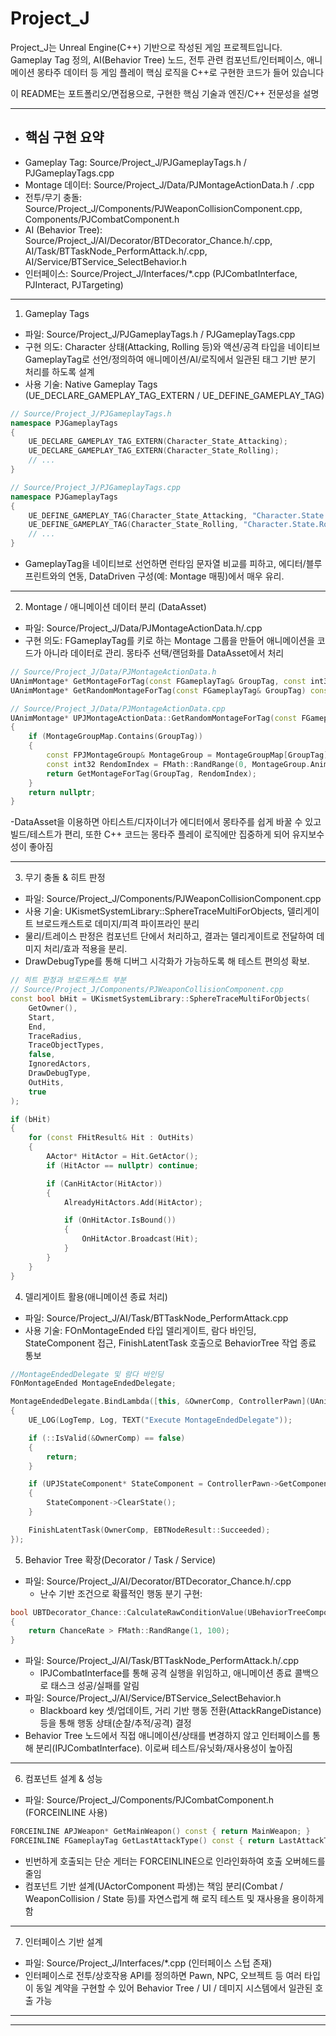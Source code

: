 # Project_J 

Project_J는 Unreal Engine(C++) 기반으로 작성된 게임 프로젝트입니다. Gameplay Tag 정의, AI(Behavior Tree) 노드, 전투 관련 컴포넌트/인터페이스, 애니메이션 몽타주 데이터 등 게임 플레이 핵심 로직을 C++로 구현한 코드가 들어 있습니다

이 README는 포트폴리오/면접용으로, 구현한 핵심 기술과 엔진/C++ 전문성을 설명

---

- ## 핵심 구현 요약
- Gameplay Tag: Source/Project_J/PJGameplayTags.h / PJGameplayTags.cpp
- Montage 데이터: Source/Project_J/Data/PJMontageActionData.h / .cpp
- 전투/무기 충돌: Source/Project_J/Components/PJWeaponCollisionComponent.cpp, Components/PJCombatComponent.h
- AI (Behavior Tree): Source/Project_J/AI/Decorator/BTDecorator_Chance.h/.cpp, AI/Task/BTTaskNode_PerformAttack.h/.cpp, AI/Service/BTService_SelectBehavior.h
- 인터페이스: Source/Project_J/Interfaces/*.cpp (PJCombatInterface, PJInteract, PJTargeting)

---

1) Gameplay Tags
- 파일: Source/Project_J/PJGameplayTags.h / PJGameplayTags.cpp
- 구현 의도: Character 상태(Attacking, Rolling 등)와 액션/공격 타입을 네이티브 GameplayTag로 선언/정의하여 애니메이션/AI/로직에서 일관된 태그 기반 분기 처리를 하도록 설계
- 사용 기술: Native Gameplay Tags (UE_DECLARE_GAMEPLAY_TAG_EXTERN / UE_DEFINE_GAMEPLAY_TAG)
```c++
// Source/Project_J/PJGameplayTags.h
namespace PJGameplayTags
{
	UE_DECLARE_GAMEPLAY_TAG_EXTERN(Character_State_Attacking);
	UE_DECLARE_GAMEPLAY_TAG_EXTERN(Character_State_Rolling);
	// ...
}
```
```c++
// Source/Project_J/PJGameplayTags.cpp
namespace PJGameplayTags
{
	UE_DEFINE_GAMEPLAY_TAG(Character_State_Attacking, "Character.State.Attacking");
	UE_DEFINE_GAMEPLAY_TAG(Character_State_Rolling, "Character.State.Rolling");
	// ...
}
```
- GameplayTag을 네이티브로 선언하면 런타임 문자열 비교를 피하고, 에디터/블루프린트와의 연동, DataDriven 구성(예: Montage 매핑)에서 매우 유리.

---

2) Montage / 애니메이션 데이터 분리 (DataAsset)
- 파일: Source/Project_J/Data/PJMontageActionData.h/.cpp
- 구현 의도: FGameplayTag를 키로 하는 Montage 그룹을 만들어 애니메이션을 코드가 아니라 데이터로 관리. 몽타주 선택/랜덤화를 DataAsset에서 처리
```c++
// Source/Project_J/Data/PJMontageActionData.h
UAnimMontage* GetMontageForTag(const FGameplayTag& GroupTag, const int32 Index) const;
UAnimMontage* GetRandomMontageForTag(const FGameplayTag& GroupTag) const;
```
```c++
// Source/Project_J/Data/PJMontageActionData.cpp
UAnimMontage* UPJMontageActionData::GetRandomMontageForTag(const FGameplayTag& GroupTag) const
{
    if (MontageGroupMap.Contains(GroupTag))
    {
        const FPJMontageGroup& MontageGroup = MontageGroupMap[GroupTag];
        const int32 RendomIndex = FMath::RandRange(0, MontageGroup.Animations.Num() - 1);
        return GetMontageForTag(GroupTag, RendomIndex);
    }
    return nullptr;
}
```
-DataAsset을 이용하면 아티스트/디자이너가 에디터에서 몽타주를 쉽게 바꿀 수 있고 빌드/테스트가 편리, 또한 C++ 코드는 몽타주 플레이 로직에만 집중하게 되어 유지보수성이 좋아짐

---

3) 무기 충돌 & 히트 판정
- 파일: Source/Project_J/Components/PJWeaponCollisionComponent.cpp
- 사용 기술: UKismetSystemLibrary::SphereTraceMultiForObjects, 델리게이트 브로드캐스트로 데미지/피격 파이프라인 분리
- 물리/트레이스 판정은 컴포넌트 단에서 처리하고, 결과는 델리게이트로 전달하여 데미지 처리/효과 적용을 분리.
- DrawDebugType를 통해 디버그 시각화가 가능하도록 해 테스트 편의성 확보.
```c++
// 히트 판정과 브로드캐스트 부분 
// Source/Project_J/Components/PJWeaponCollisionComponent.cpp
const bool bHit = UKismetSystemLibrary::SphereTraceMultiForObjects(
    GetOwner(),
    Start,
    End,
    TraceRadius,
    TraceObjectTypes,
    false,
    IgnoredActors,
    DrawDebugType,
    OutHits,
    true
);

if (bHit)
{
    for (const FHitResult& Hit : OutHits)
    {
        AActor* HitActor = Hit.GetActor();
        if (HitActor == nullptr) continue;

        if (CanHitActor(HitActor))
        {
            AlreadyHitActors.Add(HitActor);

            if (OnHitActor.IsBound())
            {
                OnHitActor.Broadcast(Hit);
            }
        }
    }
}
```


4) 델리게이트 활용(애니메이션 종료 처리)
- 파일: Source/Project_J/AI/Task/BTTaskNode_PerformAttack.cpp
- 사용 기술: FOnMontageEnded 타입 델리게이트, 람다 바인딩, StateComponent 접근, FinishLatentTask 호출으로 BehaviorTree 작업 종료 통보
```c++
//MontageEndedDelegate 및 람다 바인딩
FOnMontageEnded MontageEndedDelegate;

MontageEndedDelegate.BindLambda([this, &OwnerComp, ControllerPawn](UAnimMontage* Montage, bool bInterrupted)
{
    UE_LOG(LogTemp, Log, TEXT("Execute MontageEndedDelegate"));

    if (::IsValid(&OwnerComp) == false)
    {
        return;
    }

    if (UPJStateComponent* StateComponent = ControllerPawn->GetComponentByClass<UPJStateComponent>())
    {
        StateComponent->ClearState();
    }

    FinishLatentTask(OwnerComp, EBTNodeResult::Succeeded);
});
```


5) Behavior Tree 확장(Decorator / Task / Service)
- 파일: Source/Project_J/AI/Decorator/BTDecorator_Chance.h/.cpp
  - 난수 기반 조건으로 확률적인 행동 분기 구현:
```c++
bool UBTDecorator_Chance::CalculateRawConditionValue(UBehaviorTreeComponent& OwnerComp, uint8* NodeMemory) const
{
    return ChanceRate > FMath::RandRange(1, 100);
}
```
- 파일: Source/Project_J/AI/Task/BTTaskNode_PerformAttack.h/.cpp
  - IPJCombatInterface를 통해 공격 실행을 위임하고, 애니메이션 종료 콜백으로 태스크 성공/실패를 알림
- 파일: Source/Project_J/AI/Service/BTService_SelectBehavior.h
  - Blackboard key 셋/업데이트, 거리 기반 행동 전환(AttackRangeDistance) 등을 통해 행동 상태(순찰/추적/공격) 결정
- Behavior Tree 노드에서 직접 애니메이션/상태를 변경하지 않고 인터페이스를 통해 분리(IPJCombatInterface). 이로써 테스트/유닛화/재사용성이 높아짐

---

6) 컴포넌트 설계 & 성능
- 파일: Source/Project_J/Components/PJCombatComponent.h (FORCEINLINE 사용)
```c++
FORCEINLINE APJWeapon* GetMainWeapon() const { return MainWeapon; }
FORCEINLINE FGameplayTag GetLastAttackType() const { return LastAttackType; }
```
- 빈번하게 호출되는 단순 게터는 FORCEINLINE으로 인라인화하여 호출 오버헤드를 줄임
- 컴포넌트 기반 설계(UActorComponent 파생)는 책임 분리(Combat / WeaponCollision / State 등)를 자연스럽게 해 로직 테스트 및 재사용을 용이하게 함

---

7) 인터페이스 기반 설계
- 파일: Source/Project_J/Interfaces/*.cpp (인터페이스 스텁 존재)
- 인터페이스로 전투/상호작용 API를 정의하면 Pawn, NPC, 오브젝트 등 여러 타입이 동일 계약을 구현할 수 있어 Behavior Tree / UI / 데미지 시스템에서 일관된 호출 가능

---


---
